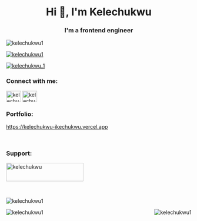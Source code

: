 <h1 align="center">Hi 👋, I'm Kelechukwu</h1>
<h3 align="center">I'm a frontend engineer</h3>

<p align="left"> <img src="https://komarev.com/ghpvc/?username=kelechukwu1&label=Profile%20views&color=0e75b6&style=flat" alt="kelechukwu1" /> </p>

<p align="left"> <a href="https://github.com/ryo-ma/github-profile-trophy"><img src="https://github-profile-trophy.vercel.app/?username=kelechukwu1" alt="kelechukwu1" /></a> </p>

<p align="left"> <a href="https://twitter.com/kelechukwu_1" target="blank"><img src="https://img.shields.io/twitter/follow/kelechukwu_1?logo=twitter&style=for-the-badge" alt="kelechukwu_1" /></a> </p>

<h3 align="left">Connect with me:</h3>
<p align="left">
<a href="https://twitter.com/kelechukwu_1" target="blank"><img align="center" src="https://raw.githubusercontent.com/rahuldkjain/github-profile-readme-generator/master/src/images/icons/Social/twitter.svg" alt="kelechukwu_1" height="30" width="40" /></a>
<a href="https://linkedin.com/in/kelechukwu-ikechukwu" target="blank"><img align="center" src="https://raw.githubusercontent.com/rahuldkjain/github-profile-readme-generator/master/src/images/icons/Social/linked-in-alt.svg" alt="kelechukwu-ikechukwu" height="30" width="40" /></a>
</p>

<h3 align="left">Portfolio:</h3> <a href="https://kelechukwu-ikechukwu.vercel.app" target="_blank" rel="noreferrer"><p align="left">https://kelechukwu-ikechukwu.vercel.app  </p> </a>

<br>

<h3 align="left">Support:</h3>
<p align="left">
  <a href="https://www.buymeacoffee.com/kelechukwu">
    <img src="https://cdn.buymeacoffee.com/buttons/v2/default-yellow.png" height="50" width="210" alt="kelechukwu" />
  </a>
</p>

<br>

<p>&nbsp;<img align="left" src="https://github-readme-stats.vercel.app/api?username=kelechukwu1&show_icons=true&locale=en" alt="kelechukwu1" /></p>

<p><img align="left" src="https://github-readme-streak-stats.herokuapp.com/?user=kelechukwu1&" alt="kelechukwu1" /></p>
<p><img align="right" src="https://github-readme-stats.vercel.app/api/top-langs?username=kelechukwu1&show_icons=true&locale=en&layout=compact" alt="kelechukwu1" /></p>
